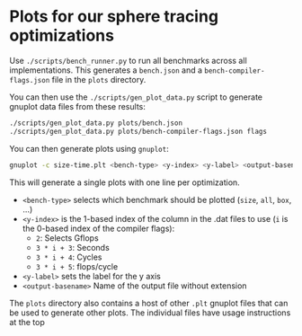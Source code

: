 # Plots for our sphere tracing optimizations

Use `./scripts/bench_runner.py` to run all benchmarks across all implementations. This
generates a `bench.json` and a `bench-compiler-flags.json` file in the `plots` directory.

You can then use the `./scripts/gen_plot_data.py` script to generate gnuplot data
files from these results:

```bash
./scripts/gen_plot_data.py plots/bench.json
./scripts/gen_plot_data.py plots/bench-compiler-flags.json flags
```

You can then generate plots using `gnuplot`:

```bash
gnuplot -c size-time.plt <bench-type> <y-index> <y-label> <output-basename>
```

This will generate a single plots with one line per optimization.
* `<bench-type>` selects which benchmark should be plotted (`size`, `all`, `box`, ...)
* `<y-index>` is the 1-based index of the column in the .dat files to use (`i` is the 0-based index of the compiler flags):
    * `2`: Selects Gflops
    * `3 * i + 3`: Seconds
    * `3 * i + 4`: Cycles
    * `3 * i + 5`: flops/cycle
* `<y-label>` sets the label for the y axis
* `<output-basename>` Name of the output file without extension

The `plots` directory also contains a host of other `.plt` gnuplot files that can be used to generate other plots.
The individual files have usage instructions at the top
